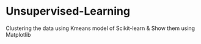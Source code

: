 # Unsupervised-Learning
Clustering the data using Kmeans model of Scikit-learn &amp; Show them using Matplotlib
